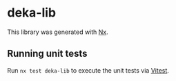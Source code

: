 # deka-lib

This library was generated with [Nx](https://nx.dev).

## Running unit tests

Run `nx test deka-lib` to execute the unit tests via [Vitest](https://vitest.dev/).
